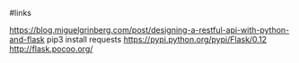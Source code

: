 #links

https://blog.miguelgrinberg.com/post/designing-a-restful-api-with-python-and-flask
pip3 install requests
https://pypi.python.org/pypi/Flask/0.12
http://flask.pocoo.org/
